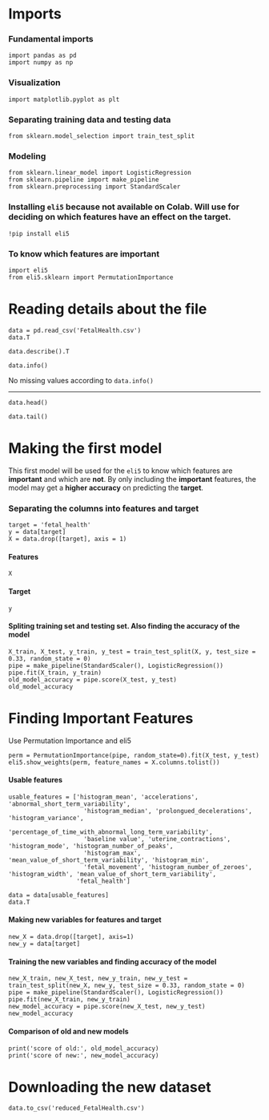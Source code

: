
# Imports

### Fundamental imports

```
import pandas as pd
import numpy as np
```

### Visualization

```
import matplotlib.pyplot as plt
```

### Separating training data and testing data

```
from sklearn.model_selection import train_test_split
```

### Modeling

```
from sklearn.linear_model import LogisticRegression
from sklearn.pipeline import make_pipeline
from sklearn.preprocessing import StandardScaler
```

### Installing `eli5` because not available on Colab. Will use for deciding on which features have an effect on the target.

```
!pip install eli5
```

###  To know which features are important

```
import eli5
from eli5.sklearn import PermutationImportance
```

# Reading details about the file

```
data = pd.read_csv('FetalHealth.csv')
data.T
```

```
data.describe().T
```

```
data.info()
```

No missing values according to `data.info()`

---

```
data.head()
```

```
data.tail()
```

# Making the first model

This first model will be used for the `eli5` to know which features are **important** and which are **not**. By only including the **important** features, the model may get a **higher accuracy** on predicting the **target**.

### Separating the columns into features and target

```
target = 'fetal_health'
y = data[target]
X = data.drop([target], axis = 1)
```

#### Features

```
X
```

#### Target

```
y
```

#### Spliting training set and testing set. Also finding the accuracy of the model

```
X_train, X_test, y_train, y_test = train_test_split(X, y, test_size = 0.33, random_state = 0)
pipe = make_pipeline(StandardScaler(), LogisticRegression())
pipe.fit(X_train, y_train)
old_model_accuracy = pipe.score(X_test, y_test)
old_model_accuracy
```

# Finding Important Features

Use Permutation Importance and eli5

```
perm = PermutationImportance(pipe, random_state=0).fit(X_test, y_test)
eli5.show_weights(perm, feature_names = X.columns.tolist())
```

#### Usable features

```
usable_features = ['histogram_mean', 'accelerations', 'abnormal_short_term_variability', 
                     'histogram_median', 'prolongued_decelerations', 'histogram_variance', 
                     'percentage_of_time_with_abnormal_long_term_variability',
                     'baseline value', 'uterine_contractions', 'histogram_mode', 'histogram_number_of_peaks',
                     'histogram_max', 'mean_value_of_short_term_variability', 'histogram_min',
                     'fetal_movement', 'histogram_number_of_zeroes', 'histogram_width', 'mean_value_of_short_term_variability', 
                   'fetal_health']
```

```
data = data[usable_features]
data.T
```

#### Making new variables for features and target

```
new_X = data.drop([target], axis=1)
new_y = data[target]
```

#### Training the new variables and finding accuracy of the model

```
new_X_train, new_X_test, new_y_train, new_y_test = train_test_split(new_X, new_y, test_size = 0.33, random_state = 0)
pipe = make_pipeline(StandardScaler(), LogisticRegression())
pipe.fit(new_X_train, new_y_train)
new_model_accuracy = pipe.score(new_X_test, new_y_test)
new_model_accuracy
```

#### Comparison of old and new models

```
print('score of old:', old_model_accuracy)
print('score of new:', new_model_accuracy)
```

# Downloading the new dataset

```
data.to_csv('reduced_FetalHealth.csv')
```
